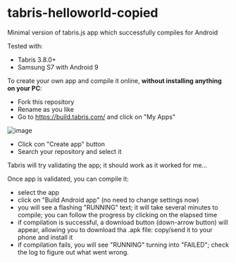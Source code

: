 # tabris-helloworld-copied

Minimal version of tabris.js app which successfully compiles for Android

Tested with:

- Tabris 3.8.0+
- Samsung S7 with Android 9

To create your own app and compile it online, **without installing anything on your PC**: 

- Fork this repository
- Rename as you like
- Go to https://build.tabris.com/ and click on "My Apps"

![image](https://user-images.githubusercontent.com/1620953/164710972-5d59e47a-9d83-4ccb-9503-f7202302511d.png)

- Click con "Create app" button
- Search your repository and select it

Tabris will try validating the app; it should work as it worked for me...

Once app is validated, you can compile it:

- select the app
- click on "Build Android app" (no need to change settings now)
- you will see a flashing "RUNNING" text; it will take several minutes to compile; you can follow the progress by clicking on the elapsed time
- if compilation is successful, a download button (down-arrow button) will appear, allowing you to download tha .apk file: copy/send it to your phone and install it
- if compilation fails, you will see "RUNNING" turning into "FAILED"; check the log to figure out what went wrong.


